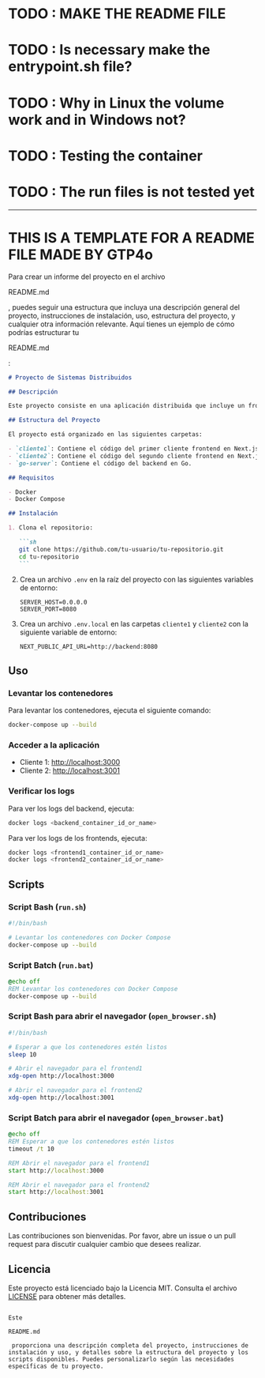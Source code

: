 # TODO : MAKE THE README FILE

# TODO : Is necessary make the entrypoint.sh file?

# TODO : Why in Linux the volume work and in Windows not?

# TODO : Testing the container

# TODO : The run files is not tested yet

---

# THIS IS A TEMPLATE FOR A README FILE MADE BY GTP4o

Para crear un informe del proyecto en el archivo

README.md

, puedes seguir una estructura que incluya una descripción general del proyecto, instrucciones de instalación, uso, estructura del proyecto, y cualquier otra información relevante. Aquí tienes un ejemplo de cómo podrías estructurar tu

README.md

:

````markdown
# Proyecto de Sistemas Distribuidos

## Descripción

Este proyecto consiste en una aplicación distribuida que incluye un frontend desarrollado en Next.js y un backend desarrollado en Go. La aplicación permite realizar diversas operaciones, como la obtención de datos y la descarga de archivos, a través de una interfaz web.

## Estructura del Proyecto

El proyecto está organizado en las siguientes carpetas:

- `cliente1`: Contiene el código del primer cliente frontend en Next.js.
- `cliente2`: Contiene el código del segundo cliente frontend en Next.js.
- `go-server`: Contiene el código del backend en Go.

## Requisitos

- Docker
- Docker Compose

## Instalación

1. Clona el repositorio:

   ```sh
   git clone https://github.com/tu-usuario/tu-repositorio.git
   cd tu-repositorio
   ```
````

2. Crea un archivo `.env` en la raíz del proyecto con las siguientes variables de entorno:

   ```env
   SERVER_HOST=0.0.0.0
   SERVER_PORT=8080
   ```

3. Crea un archivo `.env.local` en las carpetas `cliente1` y `cliente2` con la siguiente variable de entorno:

   ```env
   NEXT_PUBLIC_API_URL=http://backend:8080
   ```

## Uso

### Levantar los contenedores

Para levantar los contenedores, ejecuta el siguiente comando:

```sh
docker-compose up --build
```

### Acceder a la aplicación

- Cliente 1: [http://localhost:3000](http://localhost:3000)
- Cliente 2: [http://localhost:3001](http://localhost:3001)

### Verificar los logs

Para ver los logs del backend, ejecuta:

```sh
docker logs <backend_container_id_or_name>
```

Para ver los logs de los frontends, ejecuta:

```sh
docker logs <frontend1_container_id_or_name>
docker logs <frontend2_container_id_or_name>
```

## Scripts

### Script Bash (`run.sh`)

```sh
#!/bin/bash

# Levantar los contenedores con Docker Compose
docker-compose up --build
```

### Script Batch (`run.bat`)

```bat
@echo off
REM Levantar los contenedores con Docker Compose
docker-compose up --build
```

### Script Bash para abrir el navegador (`open_browser.sh`)

```sh
#!/bin/bash

# Esperar a que los contenedores estén listos
sleep 10

# Abrir el navegador para el frontend1
xdg-open http://localhost:3000

# Abrir el navegador para el frontend2
xdg-open http://localhost:3001
```

### Script Batch para abrir el navegador (`open_browser.bat`)

```bat
@echo off
REM Esperar a que los contenedores estén listos
timeout /t 10

REM Abrir el navegador para el frontend1
start http://localhost:3000

REM Abrir el navegador para el frontend2
start http://localhost:3001
```

## Contribuciones

Las contribuciones son bienvenidas. Por favor, abre un issue o un pull request para discutir cualquier cambio que desees realizar.

## Licencia

Este proyecto está licenciado bajo la Licencia MIT. Consulta el archivo [LICENSE](LICENSE) para obtener más detalles.

```

Este

README.md

 proporciona una descripción completa del proyecto, instrucciones de instalación y uso, y detalles sobre la estructura del proyecto y los scripts disponibles. Puedes personalizarlo según las necesidades específicas de tu proyecto.
```
